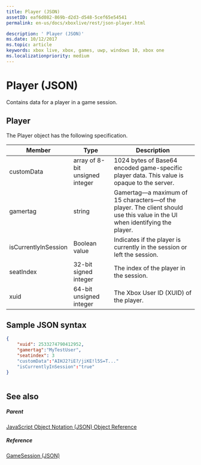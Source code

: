 ```yaml
---
title: Player (JSON)
assetID: eaf6d082-869b-d2d3-d548-5cef65e54541
permalink: en-us/docs/xboxlive/rest/json-player.html

description: ' Player (JSON)'
ms.date: 10/12/2017
ms.topic: article
keywords: xbox live, xbox, games, uwp, windows 10, xbox one
ms.localizationpriority: medium
---
```

# Player (JSON)
Contains data for a player in a game session. 
<a id="ID4EN"></a>

 
## Player
 
The Player object has the following specification.
 
| Member| Type| Description| 
| --- | --- | --- | 
| customData| array of 8-bit unsigned integer| 1024 bytes of Base64 encoded game-specific player data. This value is opaque to the server.| 
| gamertag| string| Gamertag—a maximum of 15 characters—of the player. The client should use this value in the UI when identifying the player. | 
| isCurrentlyInSession| Boolean value| Indicates if the player is currently in the session or left the session.| 
| seatIndex| 32-bit signed integer| The index of the player in the session.| 
| xuid| 64-bit unsigned integer| The Xbox User ID (XUID) of the player.| 
  
<a id="ID4E3C"></a>

 
## Sample JSON syntax
 

```json
{
    "xuid": 2533274790412952,
    "gamertag":"MyTestUser",
    "seatindex": 3
    "customData":"AIHJ2?iE?/jiKE!l5S=T..."
    "isCurrentlyInSession":"true"
}
    
```

  
<a id="ID4EFD"></a>

 
## See also
 
<a id="ID4EHD"></a>

 
##### Parent 

[JavaScript Object Notation (JSON) Object Reference](atoc-xboxlivews-reference-json.md)

  
<a id="ID4ERD"></a>

 
##### Reference 

[GameSession (JSON)](json-gamesession.md)

   